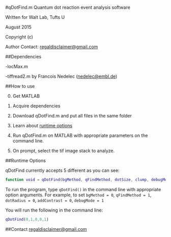 #qDotFind.m
Quantum dot reaction event analysis software

Written for Walt Lab, Tufts U

August 2015

Copyright (c) 

Author Contact: regaldisclaimer@gmail.com

##Dependencies

-locMax.m

-tiffread2.m by Francois Nedelec (nedelec@embl.de)

##How to use

0. Get MATLAB

1. Acquire dependencies

2. Download qDotFind.m and put all files in the same folder

3. Learn about [runtime options](#runtime-options)

4. Run qDotFind.m on MATLAB with appropriate parameters on the command line.

5. On prompt, select the tif image stack to analyze.

##Runtime Options

qDotFind currently accepts 5 different as you can see:

````Matlab
function void = qDotFind(bgMethod, qFindMethod, dotSize, clump, debugMode);
````

To run the program, type `qDotFind()` in the command line with appropriate option arguments.
For example, to set `bgMethod = 0`, `qFindMethod = 1`, `dotRadius = 0`, `addContrast = 0`, `debugMode = 1`

You will run the following in the command line:

````Matlab
qDotFind(0,1,0,0,1)
````


##Contact
regaldisclaimer@gmail.com